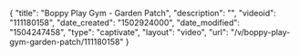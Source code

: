 {
    "title": "Boppy Play Gym - Garden Patch",
    "description": "",
    "videoid": "111180158",
    "date_created": "1502924000",
    "date_modified": "1504247458",
    "type": "captivate",
    "layout": "video",
    "url": "\/v\/boppy-play-gym-garden-patch\/111180158"
}